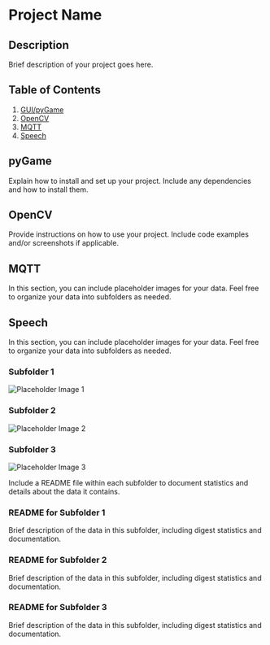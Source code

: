 # Project Name

## Description

Brief description of your project goes here.

## Table of Contents

1. [GUI/pyGame](#pyGame)
2. [OpenCV](#OpenCV)
3. [MQTT](#mqtt)
4. [Speech](#speechrecognition)

## pyGame

Explain how to install and set up your project. Include any dependencies and how to install them.

## OpenCV

Provide instructions on how to use your project. Include code examples and/or screenshots if applicable.

## MQTT

In this section, you can include placeholder images for your data. Feel free to organize your data into subfolders as needed.

## Speech

In this section, you can include placeholder images for your data. Feel free to organize your data into subfolders as needed.

### Subfolder 1

![Placeholder Image 1](./data/placeholder_image_1.png)

### Subfolder 2

![Placeholder Image 2](./data/placeholder_image_2.png)

### Subfolder 3

![Placeholder Image 3](./data/placeholder_image_3.png)

Include a README file within each subfolder to document statistics and details about the data it contains.

### README for Subfolder 1

Brief description of the data in this subfolder, including digest statistics and documentation.

### README for Subfolder 2

Brief description of the data in this subfolder, including digest statistics and documentation.

### README for Subfolder 3

Brief description of the data in this subfolder, including digest statistics and documentation.

